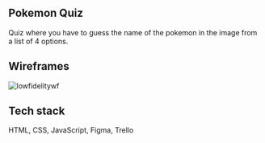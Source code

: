 ## Pokemon Quiz

Quiz where you have to guess the name of the pokemon in the image from a list of 4 options.

## Wireframes

<img src="https://i.ibb.co/Krf72Q7/Clean-Shot-2022-05-24-at-16-50-17-2x.png" alt="lowfidelitywf"/>

## Tech stack

HTML, CSS, JavaScript, Figma, Trello
